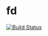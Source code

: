 fd
==

[![Build Status](https://secure.travis-ci.org/sonyandy/fd.png?branch=master)](https://travis-ci.org/sonyandy/fd)
